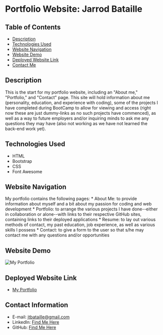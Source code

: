 # Portfolio Website: Jarrod Bataille

## Table of Contents
* [Description](#description)
* [Technologies Used](#technologies-used)
* [Website Navigation](#website-navigation)
* [Website Demo](#website-demo)
* [Deployed Website Link](#deployed-website-link)
* [Contact Me](#contact-information)

## Description

This is the start for my portfolio website, including an "About me," "Portfolio," and "Contact" page. This site will hold information about me (personality, education, and experience with coding), some of the projects I have completed during BootCamp to allow for viewing and access (right now these are just dummy-links as no such projects have commenced), as well as a way to future employers and/or inquiring minds to ask me any questions they may have (also not working as we have not learned the back-end work yet).

## Technologies Used
* HTML
* Bootstrap
* CSS
* Font Awesome

## Website Navigation

My portfolio contains the following pages: 
    * About Me: to provide information about myself and a bit about my passion for coding and web development
    * Portfolio: to arrange the various projects I have done--either in collaboration or alone--with links to their respective GitHub sites, containing links to their deployed applications
    * Resume: to lay out various methods of contact, my past education, job experience, as well as various skills I possess
    * Contact: to give a form to the user so that s/he may contact me with any questions and/or opportunities
    
## Website Demo
![My Portfolio](https://user-images.githubusercontent.com/65187093/90452406-07f21300-e0bc-11ea-9892-52aac98a7769.gif)

## Deployed Website Link
* [My Portfolio](https://jtbataille.github.io/)

## Contact Information
* E-mail: jtbataille@gmail.com
* LinkedIn: [Find Me Here](https://www.linkedin.com/in/jarrod-bataille-9154461aa/)
* GitHub: [Find Me Here](https://github.com/jtbataille)

